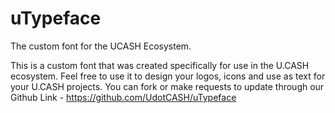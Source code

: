 # uTypeface
The custom font for the UCASH Ecosystem.

This is a custom font that was created specifically for use in the U.CASH ecosystem.  Feel free to use it to design your logos, icons and use as text for your U.CASH projects.  You can fork or make requests to update through our Github Link - https://github.com/UdotCASH/uTypeface
